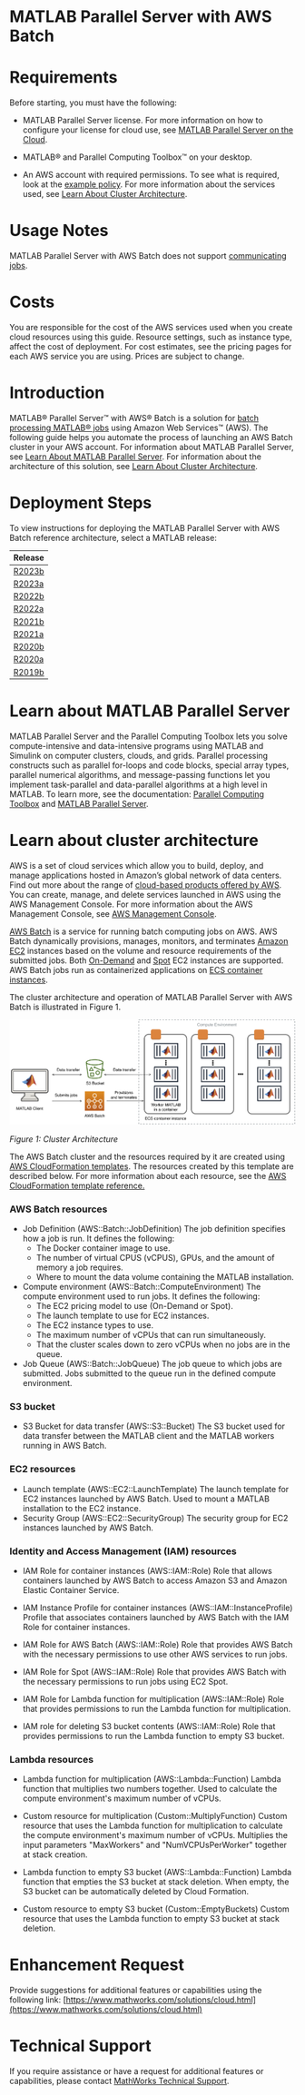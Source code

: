 # MATLAB Parallel Server with AWS Batch

# Requirements

Before starting, you must have the following:

* MATLAB Parallel Server license. For more information on how to configure your license for cloud use, see [MATLAB Parallel Server on the Cloud](https://www.mathworks.com/help/install/license/licensing-for-mathworks-products-running-on-the-cloud.html).

* MATLAB® and Parallel Computing Toolbox™ on your desktop.

* An AWS account with required permissions. To see what is required, look at the [example policy](matlab-parallel-server-with-aws-batch-admin-iam-policy.json). For more information about the services used, see [Learn About Cluster Architecture](#learn-about-cluster-architecture).

# Usage Notes
MATLAB Parallel Server with AWS Batch does not support [communicating jobs](https://uk.mathworks.com/help/parallel-computing/introduction.html).

# Costs
You are responsible for the cost of the AWS services used when you create cloud resources using this guide. Resource settings, such as instance type, affect the cost of deployment. For cost estimates, see the pricing pages for each AWS service you are using. Prices are subject to change.

# Introduction
MATLAB® Parallel Server™ with AWS® Batch is a solution for [batch processing MATLAB® jobs](https://www.mathworks.com/help/parallel-computing/batch-processing.html) using Amazon Web Services™ (AWS). The following guide helps you automate the process of launching an AWS Batch cluster in your AWS account. For information about MATLAB Parallel Server, see [Learn About MATLAB Parallel Server](#learn-about-matlab-parallel-server). For information about the architecture of this solution, see [Learn About Cluster Architecture](#learn-about-cluster-architecture).

# Deployment Steps

To view instructions for deploying the MATLAB Parallel Server with AWS Batch reference architecture, select a MATLAB release:

| Release |
| ------- |
| [R2023b](releases/R2023b/README.md) |
| [R2023a](releases/R2023a/README.md) |
| [R2022b](releases/R2022b/README.md) |
| [R2022a](releases/R2022a/README.md) |
| [R2021b](releases/R2021b/README.md) |
| [R2021a](releases/R2021a/README.md) |
| [R2020b](releases/R2020b/README.md) |
| [R2020a](releases/R2020a/README.md) |
| [R2019b](releases/R2019b/README.md) |


# Learn about MATLAB Parallel Server
MATLAB Parallel Server and the Parallel Computing Toolbox lets you solve compute-intensive and data-intensive programs using MATLAB and Simulink on computer clusters, clouds, and grids. Parallel processing constructs such as parallel for-loops and code blocks, special array types, parallel numerical algorithms, and message-passing functions let you implement task-parallel and data-parallel algorithms at a high level in MATLAB. To learn more, see the documentation: [Parallel Computing Toolbox](https://www.mathworks.com/help/parallel-computing) and [MATLAB Parallel Server](https://www.mathworks.com/help/matlab-parallel-server/).

# Learn about cluster architecture
AWS is a set of cloud services which allow you to build, deploy, and manage applications hosted in Amazon’s global network of data centers. Find out more about the range of [cloud-based products offered by AWS](https://aws.amazon.com/products/). You can create, manage, and delete services launched in AWS using the AWS Management Console. For more information about the AWS Management Console, see [AWS Management Console](https://aws.amazon.com/documentation/awsconsolehelpdocs/).

[AWS Batch](https://aws.amazon.com/batch/) is a service for running batch computing jobs on AWS. AWS Batch dynamically provisions, manages, monitors, and terminates [Amazon EC2](https://aws.amazon.com/ec2/) instances based on the volume and resource requirements of the submitted jobs.  Both [On-Demand](https://aws.amazon.com/ec2/pricing/on-demand/) and [Spot](https://aws.amazon.com/ec2/spot/) EC2 instances are supported.  AWS Batch jobs run as containerized applications on [ECS container instances](https://docs.aws.amazon.com/AmazonECS/latest/developerguide/ECS_instances.html).

The cluster architecture and operation of MATLAB Parallel Server with AWS Batch is illustrated in Figure 1.

![Cluster Architecture](img/MATLAB-Parallel-Server-with-AWS-Batch-architecture.png?raw=true)

*Figure 1: Cluster Architecture*

The AWS Batch cluster and the resources required by it are created using [AWS CloudFormation templates](https://aws.amazon.com/cloudformation/).  The resources created by this template are described below. For more information about each resource, see the [AWS CloudFormation template reference.](https://docs.aws.amazon.com/AWSCloudFormation/latest/UserGuide/template-reference.html)

### AWS Batch resources
* Job Definition (AWS::Batch::JobDefinition)
The job definition specifies how a job is run. It defines the following:
    * The Docker container image to use.
    * The number of virtual CPUS (vCPUS), GPUs, and the amount of memory a job requires.
    * Where to mount the data volume containing the MATLAB installation.
* Compute environment (AWS::Batch::ComputeEnvironment)
The compute environment used to run jobs. It defines the following:
  * The EC2 pricing model to use (On-Demand or Spot).
  * The launch template to use for EC2 instances.
  * The EC2 instance types to use.
  * The maximum number of vCPUs that can run simultaneously.
  * That the cluster scales down to zero vCPUs when no jobs are in the queue.
* Job Queue (AWS::Batch::JobQueue)
The job queue to which jobs are submitted. Jobs submitted to the queue run in the defined compute environment.

### S3 bucket
* S3 Bucket for data transfer (AWS::S3::Bucket)
The S3 bucket used for data transfer between the MATLAB client and the MATLAB workers running in AWS Batch.

### EC2 resources
* Launch template (AWS::EC2::LaunchTemplate)
The launch template for EC2 instances launched by AWS Batch. Used to mount a MATLAB installation to the EC2 instance.
* Security Group (AWS::EC2::SecurityGroup)
The security group for EC2 instances launched by AWS Batch.

### Identity and Access Management (IAM) resources
* IAM Role for container instances (AWS::IAM::Role)
Role that allows containers launched by AWS Batch to access Amazon S3 and Amazon Elastic Container Service.

* IAM Instance Profile for container instances (AWS::IAM::InstanceProfile)
Profile that associates containers launched by AWS Batch with the IAM Role for container instances.

* IAM Role for AWS Batch (AWS::IAM::Role)
Role that provides AWS Batch with the necessary permissions to use other AWS services to run jobs.

* IAM Role for Spot (AWS::IAM::Role)
Role that provides AWS Batch with the necessary permissions to run jobs using EC2 Spot.

* IAM Role for Lambda function for multiplication (AWS::IAM::Role)
Role that provides permissions to run the Lambda function for multiplication.

* IAM role for deleting S3 bucket contents (AWS::IAM::Role)
Role that provides permissions to run the Lambda function to empty S3 bucket.

### Lambda resources
* Lambda function for multiplication (AWS::Lambda::Function)
Lambda function that multiplies two numbers together. Used to calculate the compute environment's maximum number of vCPUs.

* Custom resource for multiplication (Custom::MultiplyFunction)
Custom resource that uses the Lambda function for multiplication to calculate the compute environment's maximum number of vCPUs. Multiplies the input parameters "MaxWorkers" and "NumVCPUsPerWorker" together at stack creation.

* Lambda function to empty S3 bucket (AWS::Lambda::Function)
Lambda function that empties the S3 bucket at stack deletion. When empty, the S3 bucket can be automatically deleted by Cloud Formation.

* Custom resource to empty S3 bucket (Custom::EmptyBuckets)
Custom resource that uses the Lambda function to empty S3 bucket at stack deletion.

# Enhancement Request
Provide suggestions for additional features or capabilities using the following link: [https://www.mathworks.com/solutions/cloud.html](https://www.mathworks.com/solutions/cloud.html)
# Technical Support
If you require assistance or have a request for additional features or capabilities, please contact [MathWorks Technical Support](https://www.mathworks.com/support/contact_us.html).
